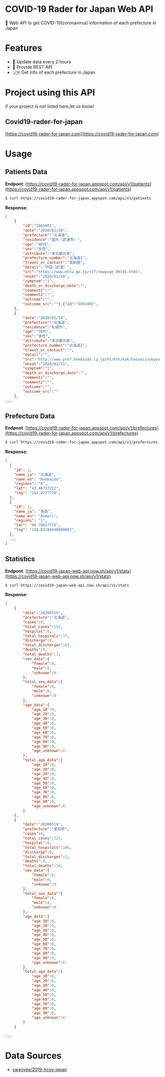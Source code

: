 # COVID-19 Rader for Japan Web API

🦠 Web API to get COVID-19(coronavirus) information of each prefecture in Japan

# Features

* 🔁 Update data every 2 hours
* 🚀 Provide REST API
* 🇯🇵 Get info of each prefecture in Japan

# Project using this API

if your project is not listed here,let us know!

## Covid19-rader-for-japan
[https://covid19-rader-for-japan.com](https://covid19-rader-for-japan.com)


# Usage

## Patients Data

**Endpont**: [https://covid19-rader-for-japan.appspot.com/api/v1/patients](https://covid19-rader-for-japan.appspot.com/api/v1/patients)
```bash
$ curl https://covid19-rader-for-japan.appspot.com/api/v1/patients
```

**Response:**
```json
[
    {
        "id":"ID01001",
        "date":"2020/01/28",
        "prefecture":"北海道",
        "residence":"国外（武漢市）",
        "age":"40代",
        "sex":"女性",
        "attribute":"来日観光客",
        "prefecture_number":"北海道1",
        "travel_or_contact":"渡航歴",
        "detail":"中国（武漢）",
        "src":"https://www.mhlw.go.jp/stf/newpage_09158.html",
        "onset":"2020/01/26",
        "symptom":"1",
        "death_or_discharge_date":"",
        "comment1":"",
        "comment2":"",
        "outcome":"",
        "outcome_src":""},{"id":"ID01002",
    },
    {
        "date":"2020/02/14",
        "prefecture":"北海道",
        "residence":"札幌市",
        "age":"50代",
        "sex":"男性",
        "attribute":"来日観光客",
        "prefecture_number":"北海道2",
        "travel_or_contact":"",
        "detail":"",
        "src":"http://www.pref.hokkaido.lg.jp/hf/kth/kak/hasseijoukyou.htm",
        "onset":"2020/01/31",
        "symptom":"1",
        "death_or_discharge_date":"",
        "comment1":"",
        "comment2":"",
        "outcome":"",
        "outcome_src":""
    },
...
```

## Prefecture Data

**Endpont**: [https://covid19-rader-for-japan.appspot.com/api/v1/prefectures](https://covid19-rader-for-japan.appspot.com/api/v1/prefectures)
```bash
$ curl https://covid19-rader-for-japan.appspot.com/api/v1/prefectures
```

**Response:**
```json
[
  {
    "id": 1,
    "name_ja": "北海道",
    "name_en": "Hokkaido",
    "regions": "0", 
    "lat": "43.46722222",
    "lng": "142.8277778",
  },
  {
    "id": 2,
    "name_ja": "青森",
    "name_en": "Aomori",
    "regions": "1", 
    "lat": "40.78027778",
    "lng": "140.83194440000003",
  },
  ...
]
```

## Statistics

**Endpont**: [https://covid19-japan-web-api.now.sh/api/v1/stats](https://covid19-japan-web-api.now.sh/api/v1/stats)
```bash
$ curl https://covid19-japan-web-api.now.sh/api/v1/stats
```

**Response:**
```json
[
    {
        "date":"20200319",
        "prefecture":"北海道",
        "cases":0,
        "total_cases":153,
        "hospital":0,
        "total_hospitals":77,
        "discharge":0,
        "total_discharges":69,
        "deaths":0,
        "total_deaths":7,
        "sex_data":{
            "female":0,
            "male":0,
            "unknown":0
        },
        "total_sex_data":{
            "female":0,
            "male":0,
            "unknown":0
        },
        "age_data":{
            "age_10":0,
            "age_20":0,
            "age_30":0,
            "age_40":0,
            "age_50":0,
            "age_60":0,
            "age_70":0,
            "age_80":0,
            "age_90":0,
            "age_unknown":0
        },
        "total_age_data":{
            "age_10":0,
            "age_20":0,
            "age_30":0,
            "age_40":0,
            "age_50":0,
            "age_60":0,
            "age_70":0,
            "age_80":0,
            "age_90":0,
            "age_unknown":0
        }
    },
    {
        "date":"20200319",
        "prefecture":"愛知県",
        "cases":0,
        "total_cases":123,
        "hospital":0,
        "total_hospitals":106,
        "discharge":0,
        "total_discharges":3,
        "deaths":0,
        "total_deaths":14,
        "sex_data":{
            "female":0,
            "male":0,
            "unknown":0
        },
        "total_sex_data":{
            "female":0,
            "male":0,
            "unknown":0
        },
        "age_data":{
            "age_10":0,
            "age_20":0,
            "age_30":0,
            "age_40":0,
            "age_50":0,
            "age_60":0,
            "age_70":0,
            "age_80":0,
            "age_90":0,
            "age_unknown":0
        },
        "total_age_data":{
            "age_10":0,
            "age_20":0,
            "age_30":0,
            "age_40":0,
            "age_50":0,
            "age_60":0,
            "age_70":0,
            "age_80":0,
            "age_90":0,
            "age_unknown":0
        }
    }

...
```

# Data Sources

* [swsoyee/2019-ncov-japan](https://github.com/swsoyee/2019-ncov-japan)
